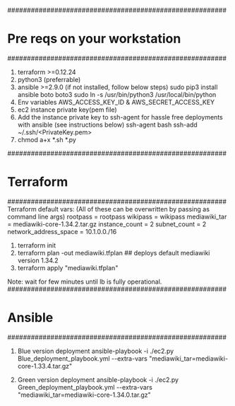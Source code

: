 ########################################################
# Pre reqs on your workstation
########################################################
1. terraform >=0.12.24
2. python3 (preferrable)
3. ansible >=2.9.0 (if not installed, follow below steps)
   sudo pip3 install ansible boto boto3
   sudo ln -s /usr/bin/python3 /usr/local/bin/python
4. Env variables AWS_ACCESS_KEY_ID & AWS_SECRET_ACCESS_KEY
5. ec2 instance private key(pem file)
6. Add the instance private key to ssh-agent for hassle free deployments with ansible (see instructions below)
   ssh-agent bash
   ssh-add ~/.ssh/<PrivateKey.pem>
7. chmod a+x *.sh *.py


########################################################
# Terraform
########################################################
Terraform default vars: (All of these can be overwritten by passing as command line args)
   rootpass = rootpass
   wikipass = wikipass
   mediawiki_tar = mediawiki-core-1.34.2.tar.gz
   instance_count = 2
   subnet_count = 2
   network_address_space = 10.1.0.0./16 


1. terraform init
2. terraform plan -out mediawiki.tfplan  ## deploys default  mediawiki version 1.34.2
3. terraform apply "mediawiki.tfplan"

Note: wait for few minutes until lb is fully operational.
########################################################   
# Ansible
######################################################## 
1. Blue version deployment 
ansible-playbook -i ./ec2.py Blue_deployment_playbook.yml --extra-vars "mediawiki_tar=mediawiki-core-1.33.4.tar.gz"

2. Green version deployment 
ansible-playbook -i ./ec2.py Green_deployment_playbook.yml --extra-vars "mediawiki_tar=mediawiki-core-1.34.0.tar.gz"



